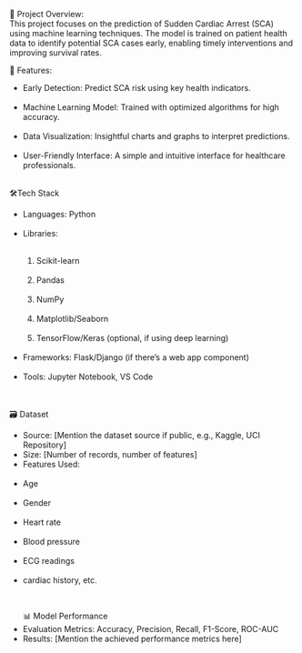 📌 Project Overview:
<br>
This project focuses on the prediction of Sudden Cardiac Arrest (SCA) using machine learning techniques. The model is trained on patient health data to identify potential SCA cases early, enabling timely interventions and improving survival rates.

🚀 Features:
<br>
<ul>
<li>Early Detection: Predict SCA risk using key health indicators.</li>
<br>
<li>Machine Learning Model: Trained with optimized algorithms for high accuracy.</li>
<br>
<li>Data Visualization: Insightful charts and graphs to interpret predictions.</li>
<br>
<li>User-Friendly Interface: A simple and intuitive interface for healthcare professionals.</li>
</ul><br>
🛠️Tech Stack
  <br>
  <ul>
<li>Languages: Python</li>
  <br>
<li>Libraries:</li>
  <br>
<ol>
   <li>Scikit-learn</li>
  <br>
<li>Pandas</li>
  <br>
<li>NumPy</li><br>
<li>Matplotlib/Seaborn</li><br>
<li>TensorFlow/Keras (optional, if using deep learning)</li><br>
</ol>
<li>Frameworks: Flask/Django (if there’s a web app component)</li><br>
<li>Tools: Jupyter Notebook, VS Code</li><br>
</ul><br>
🗃️ Dataset<br>
<ul>
<li>Source: [Mention the dataset source if public, e.g., Kaggle, UCI Repository]
</li>
<li>Size: [Number of records, number of features]</li>
<li>Features Used:</li><br>
<li>Age</li><br>
<li>Gender</li><br>
<li>Heart rate</li><br>
<li>Blood pressure</li><br>
<li>ECG readings</li><br>
<li> cardiac history, etc.</li>
</ul>
<br>
<ul>
📊 Model Performance
<br>
<li>Evaluation Metrics: Accuracy, Precision, Recall, F1-Score, ROC-AUC</li>
<li>Results: [Mention the achieved performance metrics here]</li>
</ul>
